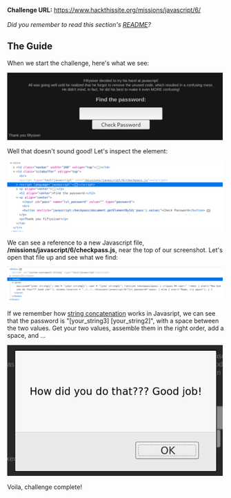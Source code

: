 <b>Challenge URL:</b> https://www.hackthissite.org/missions/javascript/6/
<br><br>
<i>Did you remember to read this section's <a href="https://github.com/keewenaw/hackthissite-2019/blob/master/Javascript/README.md">README</a>?</i>

<h2><b>The Guide</b></h2>

When we start the challenge, here's what we see:

<img src="https://github.com/keewenaw/hackthissite-2019/blob/master/Javascript/screenshots/6start.png" width="500">

Well that doesn't sound good! Let's inspect the element:

<img src="https://github.com/keewenaw/hackthissite-2019/blob/master/Javascript/screenshots/6source1.png" width="500">

We can see a reference to a new Javascript file, <b>/missions/javascript/6/checkpass.js</b>, near the top of our screenshot. Let's open that file up and see what we find:

<img src="https://github.com/keewenaw/hackthissite-2019/blob/master/Javascript/screenshots/6source2.png" width="500">

If we remember how <a href="https://www.w3schools.com/js/js_operators.asp" target="_blank">string concatenation</a> works in Javasript, we can see that the password is "[your_string3] [your_string2]", with a space between the two values. Get your two values, assemble them in the right order, add a space, and ...

<img src="https://github.com/keewenaw/hackthissite-2019/blob/master/Javascript/screenshots/6success.png" width="500">

Voila, challenge complete!

